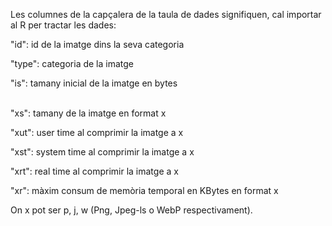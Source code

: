 Les columnes de la capçalera de la taula de dades signifiquen, cal importar al R per tractar les dades:

"id": id de la imatge dins la seva categoria

"type": categoria de la imatge

"is": tamany inicial de la imatge en bytes
<br></br>

"xs": tamany de la imatge en format x

"xut": user time al comprimir la imatge a x

"xst": system time al comprimir la imatge a x

"xrt": real time al comprimir la imatge a x

"xr": màxim consum de memòria temporal en KBytes en format x

On x pot ser p, j, w (Png, Jpeg-ls o WebP respectivament).
